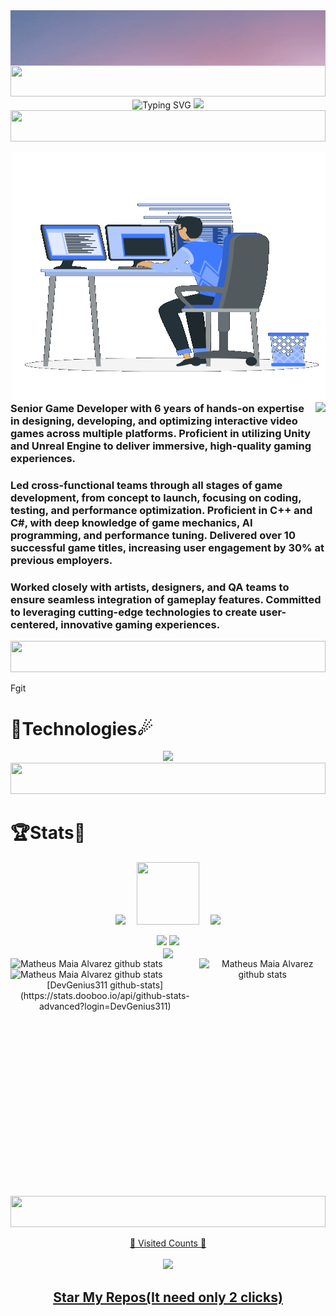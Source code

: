 <!DOCTYPE html>
<html>
<body>
    <div style="display: flex; justify-content: center;">
        <img align="center" src="./assets/Welcome.gif" />
    </div>
    <div>
        <img width="100%" height="50" src="https://i.imgur.com/dBaSKWF.gif" />
        <div align="center">
            <a>
                <img src="https://readme-typing-svg.demolab.com?font=&size=30&duration=3000&pause=1500&color=0CF7D9&center=true&vCenter=true&width=435&lines=%3C%2FTALENTED+DEVELOPER%2F%3E;%3C%2FContact+Me+Here+--%3E+" alt="Typing SVG" />
            </a>
            <a href="mailto:aaron_dukes_sw@proton.me">
                <img src='https://img.icons8.com/fluency/344/gmail-new.png' height="50">
            </a>
            <img width="100%" height="50" src="https://i.imgur.com/dBaSKWF.gif" />
        </div>
    </div>
    <p>
        <img align="right" style="width:500px; height:400px;" 
        src="./assets/Right_Side.gif" />
        <img align="right"
        src="https://readme-typing-svg.herokuapp.com/?lines=Sincere%20and%20%20Reliable%20Game%20Web%20Developer;6+%2B%20years%20of%20hands-on%20experience;Perfect%20Client-Oriented%20Guy&center=true&width=500&height=45" />
        <h3 align="left">Senior Game Developer with 6 years of hands-on expertise in designing, developing, and optimizing interactive video games across multiple platforms. Proficient in utilizing Unity and Unreal Engine to deliver immersive, high-quality gaming experiences. </h3>
        <h3 align="left">Led cross-functional teams through all stages of game development, from concept to launch, focusing on coding, testing, and performance optimization. Proficient in C++ and C#, with deep knowledge of game mechanics, AI programming, and performance tuning. Delivered over 10 successful game titles, increasing user engagement by 30% at previous employers. </h3>
        <h3 align="left">Worked closely with artists, designers, and QA teams to ensure seamless integration of gameplay features. 
Committed to leveraging cutting-edge technologies to create user-centered, innovative gaming experiences.</h3>
        <img width="100%" height="50" src="https://i.imgur.com/dBaSKWF.gif" />
    </p>
    <p>Fgit
        <h1>🌠Technologies☄</h1>
        <div align="center">
            <img src="https://skillicons.dev/icons?i=unity,unreal,aws,anaconda,blender,c,cs,cpp,cmake,discord,dotnet,git,linkedin,lua,opencv,tensorflow,threejs,ubuntu,windows&perline=13"/>
        </div>
        <img width="100%" height="50" src="https://i.imgur.com/dBaSKWF.gif" />
    </p>
    <h1>🏆Stats🏅</h1>
    <p align="center">
        <img width="150" src="https://cdn.jsdelivr.net/gh/sun0225SUN/sun0225SUN/assets/images/left.png" />&emsp;
        <img src="https://media.tenor.com/0ENB5HuTH0gAAAAi/trophy-beker.gif" width="100px" height="100px">&emsp;
        <img width="150" src="https://cdn.jsdelivr.net/gh/sun0225SUN/sun0225SUN/assets/images/right.png" /> 
    </p>
    <div align="center">
        <div align="center">
            <div align="center">
                <img src="https://github-profile-trophy.vercel.app/?username=ken-b4u&theme=matrix&no-bg=true&no-frame=true&column=2&title=LongTimeUser,AncientUser" />
                <img src="https://github-profile-trophy.vercel.app/?username=Phoenix-Genius&theme=matrix&no-bg=true&no-frame=true&column=3&title=MultiLanguage,Followers,Organizations" />
            </div>
            <img align="center" src="https://github-profile-trophy.vercel.app/?username=Phoenix-Genius&theme=matrix&no-bg=true&no-frame=true&row=1&column=6&title=Commits,PullRequest,Repositories,Issues,Stars,Reviews" />
        </div>
        <div align="center">  
            <img  align="right" height="380px" width="40%" src="https://github-readme-stats.vercel.app/api/top-langs/?username=DevGenius311&langs_count=20&layout=compact&exclude_repo=AI-Image-Caption-Bot,School-Donation-Analysis,AI-Music-Generation,homemade-machine-learning&hide_border=true&theme=github_dark&PAT_1" alt="Matheus Maia Alvarez github stats" />
            <div align="left">
                <img height="195px" width="55%" src="https://github-readme-stats.vercel.app/api?username=Phoenix-Genius&title_color=00bfbf&icon_color=00bfbf&text_color=c9d1d9&bg_color=0d1117&hide_border=true&PAT_1" alt="Matheus Maia Alvarez github stats" /> 
                <img height="195px" width="55%" src="https://github-readme-streak-stats.herokuapp.com/?user=DevGenius311&theme=github_dark&hide_border=true&PAT_1" alt="Matheus Maia Alvarez github stats" />
                <div align="center">[DevGenius311 github-stats](https://stats.dooboo.io/api/github-stats-advanced?login=DevGenius311)</div>
            </div>
             <img width="100%" height="50" src="https://i.imgur.com/dBaSKWF.gif" />
        </div>
        <div>
            <a target="blank" href="https://profile-counter.glitch.me/devgruu/count.svg">
                <p align="center">💖 Visited Counts 💖<br><br> <img src="https://profile-counter.glitch.me/DevGenius311/count.svg" />
                </p>
            </a>
        </div>
        <div>
            <h2 align="center">
                <a href="https://github.com/DevGenius311?tab=repositories">Star My Repos(It need only 2 clicks)</a>
            </h2>
        </div>
    </div>
</body>
</html>
